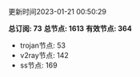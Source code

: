 更新时间2023-01-21 00:50:29

**总订阅: 73**
**总节点: 1613**
**有效节点: 364**
- trojan节点: 53
- v2ray节点: 142
- ss节点: 169
